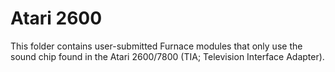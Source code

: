 # Atari 2600
This folder contains user-submitted Furnace modules that only use the sound chip found in the Atari 2600/7800 (TIA; Television Interface Adapter).
